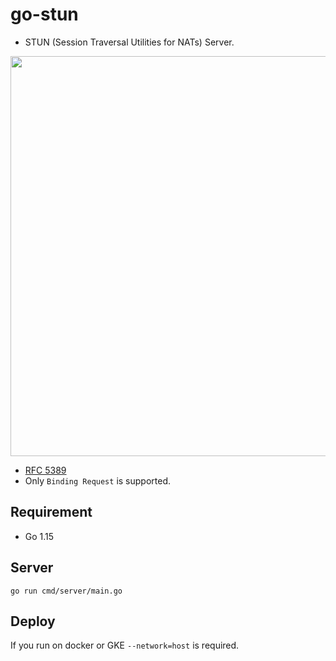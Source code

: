 # go-stun 

* STUN (Session Traversal Utilities for NATs) Server.

<img src="https://blog.ivrpowers.com/postimages/technologies/ivrpowers-turn-stun-screen.005.jpeg" width="640px"/>

* [RFC 5389](https://tools.ietf.org/html/rfc5389) 
* Only `Binding Request` is supported.

## Requirement

* Go 1.15

## Server

```
go run cmd/server/main.go
```

## Deploy

If you run on docker or GKE `--network=host` is required.

